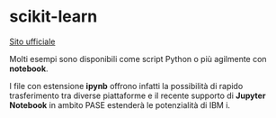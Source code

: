 # scikit-learn

[Sito ufficiale](https://scikit-learn.org/stable/)

Molti esempi sono disponibili come script Python o più agilmente con **notebook**.

I file con estensione **ipynb** offrono infatti la possibilità di rapido trasferimento tra diverse piattaforme 
e il recente supporto di **Jupyter Notebook** in ambito PASE estenderà le potenzialità di IBM i.

